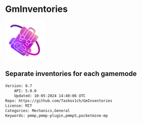 # GmInventories
<img src="https://raw.githubusercontent.com/Taskov1ch/GmInventories/cb6e88ea9b37071752b1e0b58f808dfcd641269f/icon.png" width="128" height="128" />

## Separate inventories for each gamemode
```properties
Version: 0.7
    API: 5.0.0
    Updated: 10-05-2024 14:40:06 UTC
Repo: https://github.com/Taskov1ch/GmInventories
License: MIT
Categories: Mechanics,General
Keywords: pmmp,pmmp-plugin,pmmp5,pocketmine-mp
```
